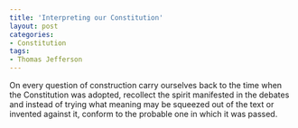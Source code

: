 ```yaml
---
title: 'Interpreting our Constitution'
layout: post
categories:
- Constitution
tags:
- Thomas Jefferson
---
```


On every question of construction carry ourselves back to the time when the Constitution was adopted, recollect the spirit manifested in the debates and instead of trying what meaning may be squeezed out of the text or invented against it, conform to the probable one in which it was passed.